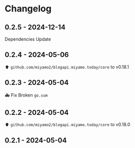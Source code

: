 # Changelog

## 0.2.5 - 2024-12-14

Dependencies Update

## 0.2.4 - 2024-05-06

⬆️ `github.com/miyamo2/blogapi.miyamo.today/core` to v0.18.1

## 0.2.3 - 2024-05-04

🚑️ Fix Broken `go.sum`

## 0.2.2 - 2024-05-04

⬆️ `github.com/miyamo2/blogapi.miyamo.today/core` to v0.18.0

## 0.2.1 - 2024-05-04
